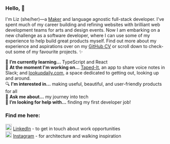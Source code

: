 ### Hello, 👋

I'm Liz (she/her)—a [Maker](https://makers.tech/) and language agnostic full-stack developer. I've spent much of my career building and refining websites with brilliant web development teams for arts and design events. Now I am embarking on a new challenge as a software developer, where I can use some of my experience to help build great products myself. Find out more about my experience and aspirations over on my [GitHub CV](https://github.com/lookupdaily/CV) or scroll down to check-out some of my favourite projects. ✨

🌱 **I’m currently learning...** TypeScript and React\
🔭 **At the moment I'm working on...** [Taped-It](https://github.com/voice-notes), an app to share voice notes in Slack; and [lookupdaily.com](https://github.com/lookupdaily/website), a space dedicated to getting out, looking up and around.\
🔍 **I'm interested in...** making useful, beautiful, and user-friendly products for all\
💬 **Ask me about...** my journey into tech\
🤔 **I’m looking for help with...** finding my first developer job!

### Find me here:
<a href="https://www.linkedin.com/in/lookupdaily/"><img src="https://img.icons8.com/doodle/48/000000/linkedin--v2.png" alt="LinkedIn-icon" height="20" width="20"></a> <a href="https://www.linkedin.com/in/lookupdaily/">LinkedIn</a>  - to get in touch about work opportunities\
<a href="https://www.instagram.com/lookupdaily/"><img src="https://img.icons8.com/doodle/48/000000/instagram-new.png" alt="instagram-icon" height="20" width="20"></a> <a href="https://www.instagram.com/lookupdaily/">Instagram</a>  - for architecture and walking inspiration

<!--
**lookupdaily/lookupdaily** is a ✨ _special_ ✨ repository because its `README.md` (this file) appears on your GitHub profile.

Here are some ideas to get you started:
- 🔭 I’m currently working on ...

- 👯 I’m looking to collaborate on ...
- 🤔 I’m looking for help with ...
-  ...
- 📫 How to reach me: ...
- 😄 Pronouns: ...
- ⚡ Fun fact: ...
-->
